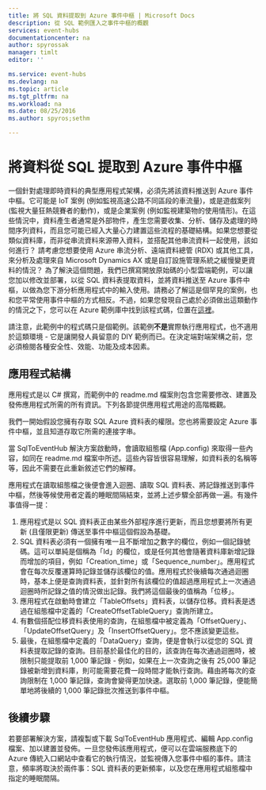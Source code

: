 ```yaml
---
title: 將 SQL 資料提取到 Azure 事件中樞 | Microsoft Docs
description: 從 SQL 範例匯入之事件中樞的概觀
services: event-hubs
documentationcenter: na
author: spyrossak
manager: timlt
editor: ''

ms.service: event-hubs
ms.devlang: na
ms.topic: article
ms.tgt_pltfrm: na
ms.workload: na
ms.date: 08/25/2016
ms.author: spyros;sethm

---
```

# 將資料從 SQL 提取到 Azure 事件中樞
一個針對處理即時資料的典型應用程式架構，必須先將該資料推送到 Azure 事件中樞。它可能是 IoT 案例 (例如監視高速公路不同區段的車流量)，或是遊戲案列 (監視大量狂熱競賽者的動作)，或是企業案例 (例如監視建築物的使用情形)。在這些情況中，資料產生者通常是外部物件，產生您需要收集、分析、儲存及處理的時間序列資料，而且您可能已經入大量心力建置這些流程的基礎結構。如果您想要從類似資料庫，而非從串流資料來源帶入資料，並搭配其他串流資料一起使用，該如何進行？ 請考慮您想要使用 Azure 串流分析、遠端資料總管 (RDX) 或其他工具，來分析及處理來自 Microsoft Dynamics AX 或是自訂設施管理系統之緩慢變更資料的情況？ 為了解決這個問題，我們已撰寫開放原始碼的小型雲端範例，可以讓您加以修改並部署，以從 SQL 資料表提取資料，並將資料推送至 Azure 事件中樞，以做為您下游分析應用程式中的輸入使用。請務必了解這是個罕見的案例，也和您平常使用事件中樞的方式相反。不過，如果您發現自己處於必須做出這類動作的情況之下，您可以在 Azure 範例庫中找到該程式碼，位置在[這裡](https://azure.microsoft.com/documentation/samples/event-hubs-dotnet-import-from-sql/)。

請注意，此範例中的程式碼只是個範例。該範例**不是**實際執行應用程式，也不適用於這類環境 - 它是讓開發人員留意的 DIY 範例而已。在決定端對端架構之前，您必須檢閱各種安全性、效能、功能及成本因素。

## 應用程式結構
應用程式是以 C# 撰寫，而範例中的 readme.md 檔案則包含您需要修改、建置及發佈應用程式所需的所有資訊。下列各節提供應用程式用途的高階概觀。

我們一開始假設您擁有存取 SQL Azure 資料表的權限。您也將需要設定 Azure 事件中樞，並且知道存取它所需的連接字串。

當 SqlToEventHub 解決方案啟動時，會讀取組態檔 (App.config) 來取得一些內容，如同在 readme.md 檔案中所述。這些內容皆很容易理解，如資料表的名稱等等，因此不需要在此重新敘述它們的解釋。

應用程式在讀取組態檔之後便會進入迴圈、讀取 SQL 資料表、將記錄推送到事件中樞，然後等候使用者定義的睡眠間隔結束，並將上述步驟全部再做一遍。有幾件事值得一提：

1. 應用程式是以 SQL 資料表正由某些外部程序進行更新，而且您想要將所有更新 (且僅限更新) 傳送至事件中樞這個假設為基礎。
2. SQL 資料表必須有一個擁有唯一且不斷增加之數字的欄位，例如一個記錄號碼。這可以單純是個稱為「Id」的欄位，或是任何其他會隨著資料庫新增記錄而增加的項目，例如「Creation\_time」或「Sequence\_number」。應用程式會在每次反覆運算時記錄並儲存該欄位的值。應用程式於後續每次通過迴圈時，基本上便是查詢資料表，並針對所有該欄位的值超過應用程式上一次通過迴圈時所記錄之值的情況做出記錄。我們將這個最後的值稱為「位移」。
3. 應用程式在啟動時會建立「TableOffsets」資料表，以儲存位移。資料表是透過在組態檔中定義的「CreateOffsetTableQuery」查詢所建立。
4. 有數個搭配位移資料表使用的查詢，在組態檔中被定義為「OffsetQuery」、「UpdateOffsetQuery」及「InsertOffsetQuery」。您不應該變更這些。
5. 最後，在組態檔中定義的「DataQuery」查詢，便是會執行以從您的 SQL 資料表提取記錄的查詢。目前基於最佳化的目的，該查詢在每次通過迴圈時，被限制只能提取前 1,000 筆記錄 - 例如，如果在上一次查詢之後有 25,000 筆記錄被新增到資料庫，則可能需要花費一段時間才能執行查詢。藉由將每次的查詢限制在 1,000 筆記錄，查詢會變得更加快速。選取前 1,000 筆記錄，便能簡單地將後續的 1,000 筆記錄批次推送到事件中樞。

## 後續步驟
若要部署解決方案，請複製或下載 SqlToEventHub 應用程式、編輯 App.config 檔案、加以建置並發佈。一旦您發佈該應用程式，便可以在雲端服務底下的 Azure 傳統入口網站中查看它的執行情況，並監視傳入您事件中樞的事件。請注意，頻率將取決於兩件事：SQL 資料表的更新頻率，以及您在應用程式組態檔中指定的睡眠間隔。

<!---HONumber=AcomDC_0831_2016-->
